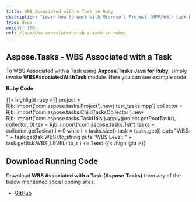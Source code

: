```yaml
---
title: WBS Associated with a Task in Ruby
description: "Learn how to work with Microsoft Project (MPP/XML) task WBS values using Aspose.Tasks Java for Ruby."
type: docs
weight: 180
url: /java/wbs-associated-with-a-task-in-ruby/
---
```


## **Aspose.Tasks - WBS Associated with a Task**
To WBS Associated with a Task using **Aspose.Tasks Java for Ruby**, simply invoke **WBSAssociatedWithTask** module. Here you can see example code.

**Ruby Code**

{{< highlight ruby >}}
project = Rjb::import('com.aspose.tasks.Project').new('test_tasks.mpp')
collector = Rjb::import('com.aspose.tasks.ChildTasksCollector').new
Rjb::import('com.aspose.tasks.TaskUtils').apply(project.getRootTask(), collector, 0)
tsk = Rjb::import('com.aspose.tasks.Tsk')
tasks = collector.getTasks()
i = 0
while i < tasks.size()
    task = tasks.get(i)
    puts "WBS: " + task.get(tsk.WBS).to_string
    puts "WBS Level: " + task.get(tsk.WBS_LEVEL).to_s
    i += 1
end
{{< /highlight >}}

## **Download Running Code**
Download **WBS Associated with a Task (Aspose.Tasks)** from any of the below mentioned social coding sites:

- [GitHub](https://github.com/aspose-tasks/Aspose.Tasks-for-Java/blob/master/Plugins/Aspose_Tasks_Java_for_Ruby/lib/asposetasksjava/Tasks/wbsassociatedwithtask.rb)
